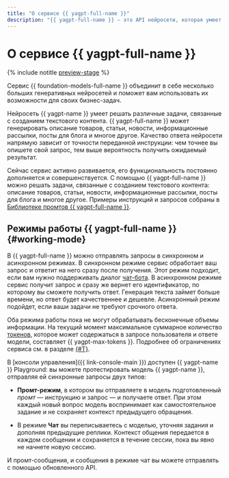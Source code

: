 ```yaml
---
title: "О сервисе {{ yagpt-full-name }}"
description: "{{ yagpt-full-name }} — это API нейросети, которая умеет решать различные задачи, связанные с созданием текстового контента. {{ yagpt-name }} может генерировать описание товаров, статьи, новости, информационные рассылки, посты для блога и многое другое. Качество ответа нейросети напрямую зависит от точности переданной инструкции: чем точнее вы опишете свой запрос, тем выше вероятность получить ожидаемый результат."
---
```


# О сервисе {{ yagpt-full-name }}

{% include notitle [preview-stage](../../_includes/foundation-models/yandexgpt/preview.md) %}

Cервис {{ foundation-models-full-name }} объединит в себе несколько больших генеративных нейросетей и поможет вам использовать их возможности для своих бизнес-задач.

Нейросеть {{ yagpt-name }} умеет решать различные задачи, связанные с созданием текстового контента. {{ yagpt-full-name }} может генерировать описание товаров, статьи, новости, информационные рассылки, посты для блога и многое другое. Качество ответа нейросети напрямую зависит от точности переданной инструкции: чем точнее вы опишете свой запрос, тем выше вероятность получить ожидаемый результат.

Сейчас сервис активно развивается, его функциональность постоянно дополняется и совершенствуется. С помощью {{ yagpt-full-name }} можно решать задачи, связанные с созданием текстового контента: описание товаров, статьи, новости, информационные рассылки, посты для блога и многое другое. Примеры инструкций и запросов собраны в [Библиотеке промтов {{ yagpt-full-name }}](../prompts/index.md).

## Режимы работы {{ yagpt-full-name }} {#working-mode}

В {{ yagpt-full-name }} можно отправлять запросы в синхронном и асинхронном режимах. В синхронном режиме сервис обработает ваш запрос и ответит на него сразу после получения. Этот режим подходит, если вам нужно поддерживать диалог [чат-бота](../../glossary/chat-bot.md). В асинхронном режиме сервис получит запрос и сразу же вернет его идентификатор, по которому вы сможете получить ответ. Генерация текста займет больше времени, но ответ будет качественнее и дешевле. Асинхронный режим подойдет, если ваши задачи не требуют срочного ответа.

Оба режима работы пока не могут обрабатывать бесконечные объемы информации. На текущий момент максимальное суммарное количество [токенов](tokens.md), которое может содержаться в запросе пользователя и ответе модели, составляет {{ yagpt-max-tokens }}. Подробнее об ограничениях сервиса см. в разделе [{#T}](limits.md).

В [консоли управления]({{ link-console-main }}) доступен {{ yagpt-name }} Playground: вы можете протестировать модель {{ yagpt-name }}, отправляя ей синхронные запросы двух типов:

* **Промт-режим**, в котором вы отправляете в модель подготовленный _промт_ — инструкцию и запрос — и получаете ответ. При этом каждый новый вопрос модель воспринимает как самостоятельное задание и не сохраняет контекст предыдущего обращения.

* В режиме **Чат** вы переписываетесь с моделью, уточняя задания и дополняя предыдущие реплики. Контекст общения передается в каждом сообщении и сохраняется в течение сессии, пока вы явно не начнете новую сессию.

И промт-сообщения, и сообщения в режиме чат вы можете отправлять с помощью обновленного API.

